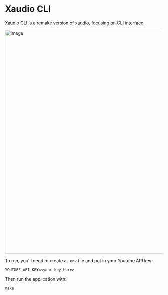 # Xaudio CLI

Xaudio CLI is a remake version of [xaudio](https://github.com/huytd/xaudio), focusing on
CLI interface.

<img width="716" alt="image" src="https://user-images.githubusercontent.com/613943/210054195-26f4da7f-c70b-4e59-b88d-9e7b2927db53.png">

To run, you'll need to create a `.env` file and put in your Youtube API key:

```
YOUTUBE_API_KEY=<your-key-here>
```

Then run the application with:

```
make
```
